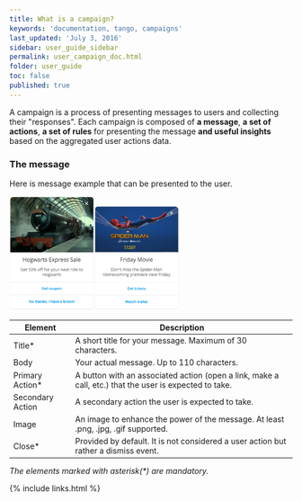 ```yaml
---
title: What is a campaign?
keywords: 'documentation, tango, campaigns'
last_updated: 'July 3, 2016'
sidebar: user_guide_sidebar
permalink: user_campaign_doc.html
folder: user_guide
toc: false
published: true
---
```


A campaign is a process of presenting messages to users and collecting their "responses". Each campaign is composed of **a message**, **a set of actions**, **a set of rules** for presenting the message **and useful insights** based on the aggregated user actions data.

### The message

Here is message example that can be presented to the user.
<div>
<img src="https://raw.githubusercontent.com/tangotargeting/documentation/gh-pages/images/Hogwarts%20Express%20Sale%20Message.png" style="width:30%; display:inline;"/><img src="https://raw.githubusercontent.com/tangotargeting/documentation/gh-pages/images/Spider-Man%20Homecoming%20Message.png" style="width:30%; display:inline;"/>

| Element          | Description |
|------------------|-------------|
| Title*           | A short title for your message. Maximum of 30 characters.                                              |
| Body             | Your actual message. Up to 110 characters.                                                             |
| Primary Action*  | A button with an associated action (open a link, make a call, etc.) that the user is expected to take. |
| Secondary Action | A secondary action the user is expected to take.                                                       |
| Image            | An image to enhance the power of the message. At least .png, .jpg, .gif supported.                     |
| Close*           | Provided by default. It is not considered a user action but rather a dismiss event. 

_The elements marked with asterisk(*) are mandatory._

{% include links.html %}

